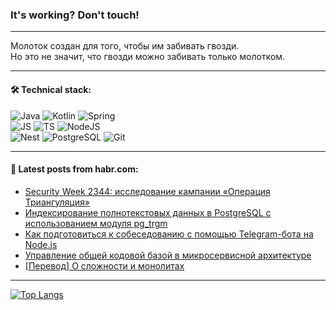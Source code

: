 ### It's working? Don't touch!

---
Молоток создан для того, чтобы им забивать гвозди. <br>
Но это не значит, что гвозди можно забивать только молотком.

---

#### 🛠️ Technical stack:

![Java](https://img.shields.io/badge/Java-informational?logo=Oracle&style=flat&logoColor=white&color=FF4500)
![Kotlin](https://img.shields.io/badge/Kotlin-informational?logo=Kotlin&style=flat&logoColor=white&color=774D97)
![Spring](https://img.shields.io/badge/SpringBoot-informational?logo=SpringBoot&style=flat&logoColor=white&color=6DB33F) <br>
![JS](https://img.shields.io/badge/JS-informational?logo=javaScript&style=flat&logoColor=black&color=F7Df1E)
![TS](https://img.shields.io/badge/TypeScript-informational?logo=typeScript&style=flat&logoColor=black&color=0667A8)
![NodeJS](https://img.shields.io/badge/NodeJS-informational?logo=node.js&style=flat&logoColor=white&color=70A760) <br>
![Nest](https://img.shields.io/badge/NestJS-informational?logo=NestJS&style=flat&logoColor=white&color=E0234E)
![PostgreSQL](https://img.shields.io/badge/PostgreSQL-informational?logo=PostgreSQL&style=flat&logoColor=white&color=DAA520)
![Git](https://img.shields.io/badge/Git-informational?logo=git&style=flat&logoColor=white&color=778899)

___

#### 💬 Latest posts from habr.com:

<!-- BLOG-POST-LIST:START -->
- [Security Week 2344: исследование кампании «Операция Триангуляция»](https://habr.com/ru/companies/kaspersky/articles/770766/?utm_source=habrahabr&utm_medium=rss&utm_campaign=770766)
- [Индексирование полнотекстовых данных в PostgreSQL с использованием модуля pg_trgm](https://habr.com/ru/companies/otus/articles/770674/?utm_source=habrahabr&utm_medium=rss&utm_campaign=770674)
- [Как подготовиться к собеседованию с помощью Telegram-бота на Node.js](https://habr.com/ru/companies/selectel/articles/765600/?utm_source=habrahabr&utm_medium=rss&utm_campaign=765600)
- [Управление общей кодовой базой в микросервисной архитектуре](https://habr.com/ru/articles/769338/?utm_source=habrahabr&utm_medium=rss&utm_campaign=769338)
- [[Перевод] О сложности и монолитах](https://habr.com/ru/companies/ruvds/articles/770262/?utm_source=habrahabr&utm_medium=rss&utm_campaign=770262)
<!-- BLOG-POST-LIST:END -->

---
[![Top Langs](https://github-readme-stats-git-master-advtsetting-gmailcom.vercel.app/api/top-langs/?username=zloylis&langs_count=10&hide_title=false&title_color=e6edf3&size_weight=0.5&count_weight=0.5&layout=compact&hide_border=true&theme=dracula)](https://github.com/zloylis)

<!-- ![GitHub stats](https://github-readme-stats-git-master-advtsetting-gmailcom.vercel.app/api?username=zloylis&show_icons=true&hide_border=true&theme=dracula&hide_title=true&include_all_commits=true&count_private=true&hide=contribs&hide_rank=true) -->
